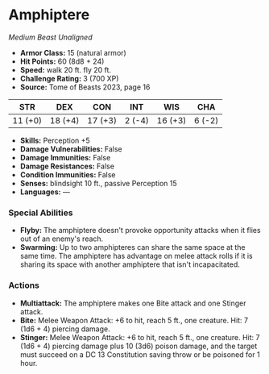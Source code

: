 # Amphiptere

*Medium* *Beast* *Unaligned*

- **Armor Class:** 15 (natural armor)
- **Hit Points:** 60 (8d8 + 24)
- **Speed:** walk 20 ft. fly 20 ft.
- **Challenge Rating:** 3 (700 XP)
- **Source:** Tome of Beasts 2023, page 16

| STR | DEX | CON | INT | WIS | CHA |
| --- | --- | --- | --- | --- | --- |
| 11 (+0) | 18 (+4) | 17 (+3) | 2 (-4) | 16 (+3) | 6 (-2) |

- **Skills:** Perception +5
- **Damage Vulnerabilities:** False
- **Damage Immunities:** False
- **Damage Resistances:** False
- **Condition Immunities:** False
- **Senses:** blindsight 10 ft., passive Perception 15
- **Languages:** —

### Special Abilities

- **Flyby:** The amphiptere doesn't provoke opportunity attacks when it flies out of an enemy's reach.
- **Swarming:** Up to two amphipteres can share the same space at the same time. The amphiptere has advantage on melee attack rolls if it is sharing its space with another amphiptere that isn't incapacitated.

### Actions

- **Multiattack:** The amphiptere makes one Bite attack and one Stinger attack.
- **Bite:** Melee Weapon Attack: +6 to hit, reach 5 ft., one creature. Hit: 7 (1d6 + 4) piercing damage.
- **Stinger:** Melee Weapon Attack: +6 to hit, reach 5 ft., one creature. Hit: 7 (1d6 + 4) piercing damage plus 10 (3d6) poison damage, and the target must succeed on a DC 13 Constitution saving throw or be poisoned for 1 hour.
